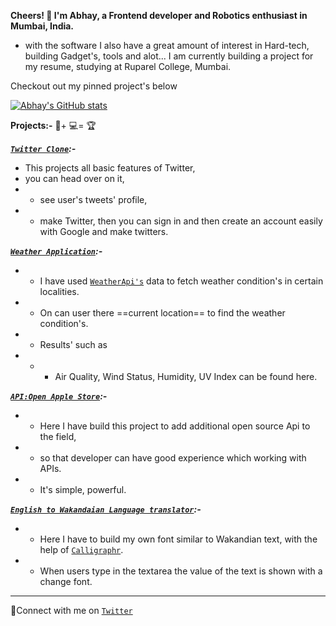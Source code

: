 

**Cheers! 👋 I'm Abhay, a Frontend developer and Robotics enthusiast in Mumbai, India.**
- with the software I also have a great amount of interest in Hard-tech, building Gadget's, tools and alot...
I am currently building a project for my resume, studying at Ruparel College, Mumbai.

Checkout out my pinned project's below

[![Abhay's GitHub stats](https://github-readme-stats.vercel.app/api?username=theabhayprajapati)](https://github.com/anuraghazra/github-readme-stats&show_icons=true)





**Projects:-** 🧠+ 💻= 🏆




***[`Twitter Clone`](https://twitter-m-2.vercel.app/):-***
- This projects all basic features of Twitter,
- you can head over on it,
- - see user's tweets' profile, 
- - make Twitter, then you can sign in and then create an account easily with Google and make twitters.


***[`Weather Application`](https://weather-application-nextjs.vercel.app):-***
- - I have used [`WeatherApi's`](https://www.weatherapi.com/) data to fetch weather condition's in certain localities.
- - On can user there ==current location== to find the weather condition's.
- - Results' such as 
- - - Air Quality, Wind Status, Humidity, UV Index can be found here.

***[`API:Open Apple Store`](https://wakanda-tan.vercel.app/):-***
- - Here I have build this project to add additional open source Api to the field,
- - so that developer can have good experience which working with APIs.
- - It's simple, powerful.

***[`English to Wakandaian Language translator`](https://wakanda-tan.vercel.app/):-***
- - Here I have to build my own font similar to Wakandian text, with the help of [`Calligraphr`](https://www.calligraphr.com/en/).
- - When users type in the textarea the value of the text is shown with a change font.


 
******

🤝Connect with me on [`Twitter`](https://www.twitter.com/AbhayPrajapati_) 


